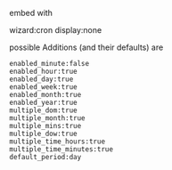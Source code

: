embed with

wizard:cron
display:none

possible Additions (and their defaults) are
~~~
enabled_minute:false
enabled_hour:true
enabled_day:true
enabled_week:true
enabled_month:true
enabled_year:true
multiple_dom:true
multiple_month:true
multiple_mins:true
multiple_dow:true
multiple_time_hours:true
multiple_time_minutes:true
default_period:day
~~~
